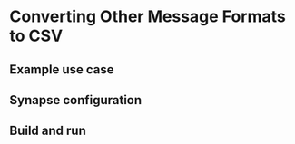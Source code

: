 # Converting Other Message Formats to CSV
## Example use case

## Synapse configuration

## Build and run
